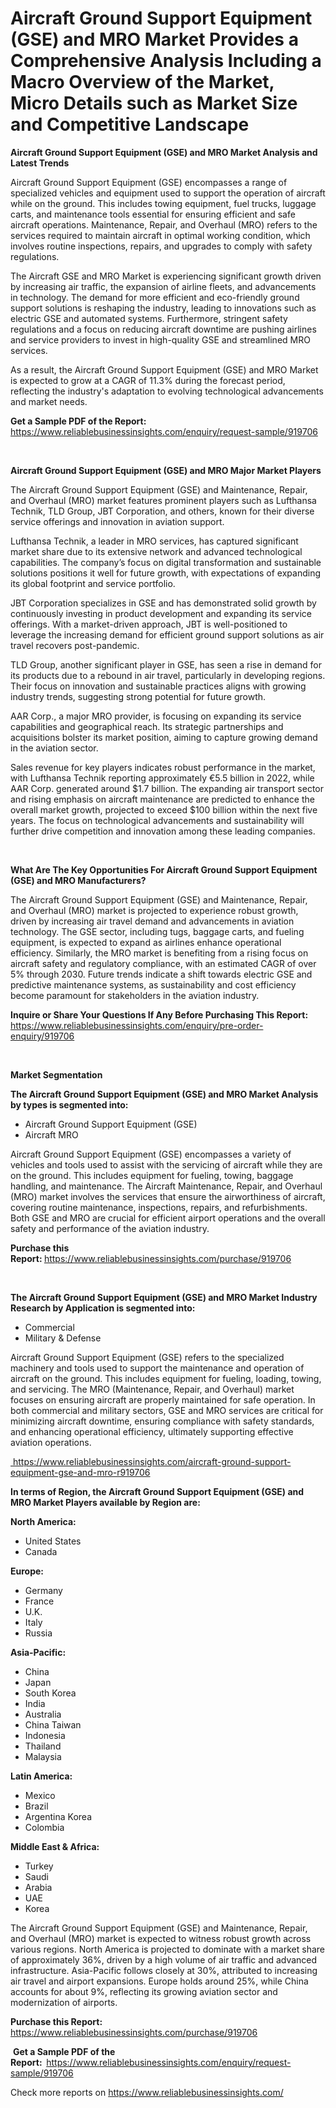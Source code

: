 <p><h1>Aircraft Ground Support Equipment (GSE) and MRO Market Provides a Comprehensive Analysis Including a Macro Overview of the Market, Micro Details such as Market Size and Competitive Landscape</h1></p><p><strong>Aircraft Ground Support Equipment (GSE) and MRO Market Analysis and Latest Trends</strong></p>
<p><p>Aircraft Ground Support Equipment (GSE) encompasses a range of specialized vehicles and equipment used to support the operation of aircraft while on the ground. This includes towing equipment, fuel trucks, luggage carts, and maintenance tools essential for ensuring efficient and safe aircraft operations. Maintenance, Repair, and Overhaul (MRO) refers to the services required to maintain aircraft in optimal working condition, which involves routine inspections, repairs, and upgrades to comply with safety regulations.</p><p>The Aircraft GSE and MRO Market is experiencing significant growth driven by increasing air traffic, the expansion of airline fleets, and advancements in technology. The demand for more efficient and eco-friendly ground support solutions is reshaping the industry, leading to innovations such as electric GSE and automated systems. Furthermore, stringent safety regulations and a focus on reducing aircraft downtime are pushing airlines and service providers to invest in high-quality GSE and streamlined MRO services.</p><p>As a result, the Aircraft Ground Support Equipment (GSE) and MRO Market is expected to grow at a CAGR of 11.3% during the forecast period, reflecting the industry's adaptation to evolving technological advancements and market needs.</p></p>
<p><strong>Get a Sample PDF of the Report:&nbsp;</strong> <a href="https://www.reliablebusinessinsights.com/enquiry/request-sample/919706?utm_campaign=3298&utm_medium=2&utm_source=Github&utm_content=ia&utm_term=11042025&utm_id=aircraft-ground-support-equipment-gse-and-mro">https://www.reliablebusinessinsights.com/enquiry/request-sample/919706</a></p>
<p>&nbsp;</p>
<p><strong>Aircraft Ground Support Equipment (GSE) and MRO Major Market Players</strong></p>
<p><p>The Aircraft Ground Support Equipment (GSE) and Maintenance, Repair, and Overhaul (MRO) market features prominent players such as Lufthansa Technik, TLD Group, JBT Corporation, and others, known for their diverse service offerings and innovation in aviation support.</p><p>Lufthansa Technik, a leader in MRO services, has captured significant market share due to its extensive network and advanced technological capabilities. The company’s focus on digital transformation and sustainable solutions positions it well for future growth, with expectations of expanding its global footprint and service portfolio.</p><p>JBT Corporation specializes in GSE and has demonstrated solid growth by continuously investing in product development and expanding its service offerings. With a market-driven approach, JBT is well-positioned to leverage the increasing demand for efficient ground support solutions as air travel recovers post-pandemic.</p><p>TLD Group, another significant player in GSE, has seen a rise in demand for its products due to a rebound in air travel, particularly in developing regions. Their focus on innovation and sustainable practices aligns with growing industry trends, suggesting strong potential for future growth.</p><p>AAR Corp., a major MRO provider, is focusing on expanding its service capabilities and geographical reach. Its strategic partnerships and acquisitions bolster its market position, aiming to capture growing demand in the aviation sector.</p><p>Sales revenue for key players indicates robust performance in the market, with Lufthansa Technik reporting approximately €5.5 billion in 2022, while AAR Corp. generated around $1.7 billion. The expanding air transport sector and rising emphasis on aircraft maintenance are predicted to enhance the overall market growth, projected to exceed $100 billion within the next five years. The focus on technological advancements and sustainability will further drive competition and innovation among these leading companies.</p></p>
<p>&nbsp;</p>
<p><strong>What Are The Key Opportunities For Aircraft Ground Support Equipment (GSE) and MRO Manufacturers?</strong></p>
<p><p>The Aircraft Ground Support Equipment (GSE) and Maintenance, Repair, and Overhaul (MRO) market is projected to experience robust growth, driven by increasing air travel demand and advancements in aviation technology. The GSE sector, including tugs, baggage carts, and fueling equipment, is expected to expand as airlines enhance operational efficiency. Similarly, the MRO market is benefiting from a rising focus on aircraft safety and regulatory compliance, with an estimated CAGR of over 5% through 2030. Future trends indicate a shift towards electric GSE and predictive maintenance systems, as sustainability and cost efficiency become paramount for stakeholders in the aviation industry.</p></p>
<p><strong>Inquire or Share Your Questions If Any Before Purchasing This Report:</strong> <a href="https://www.reliablebusinessinsights.com/enquiry/pre-order-enquiry/919706?utm_campaign=3298&utm_medium=2&utm_source=Github&utm_content=ia&utm_term=11042025&utm_id=aircraft-ground-support-equipment-gse-and-mro">https://www.reliablebusinessinsights.com/enquiry/pre-order-enquiry/919706</a></p>
<p>&nbsp;</p>
<p><strong>Market Segmentation</strong></p>
<p><strong>The Aircraft Ground Support Equipment (GSE) and MRO Market Analysis by types is segmented into:</strong></p>
<p><ul><li>Aircraft Ground Support Equipment (GSE)</li><li>Aircraft MRO</li></ul></p>
<p><p>Aircraft Ground Support Equipment (GSE) encompasses a variety of vehicles and tools used to assist with the servicing of aircraft while they are on the ground. This includes equipment for fueling, towing, baggage handling, and maintenance. The Aircraft Maintenance, Repair, and Overhaul (MRO) market involves the services that ensure the airworthiness of aircraft, covering routine maintenance, inspections, repairs, and refurbishments. Both GSE and MRO are crucial for efficient airport operations and the overall safety and performance of the aviation industry.</p></p>
<p><strong>Purchase this Report:&nbsp;</strong><a href="https://www.reliablebusinessinsights.com/purchase/919706?utm_campaign=3298&utm_medium=2&utm_source=Github&utm_content=ia&utm_term=11042025&utm_id=aircraft-ground-support-equipment-gse-and-mro">https://www.reliablebusinessinsights.com/purchase/919706</a></p>
<p>&nbsp;</p>
<p><strong>The Aircraft Ground Support Equipment (GSE) and MRO Market Industry Research by Application is segmented into:</strong></p>
<p><ul><li>Commercial</li><li>Military & Defense</li></ul></p>
<p><p>Aircraft Ground Support Equipment (GSE) refers to the specialized machinery and tools used to support the maintenance and operation of aircraft on the ground. This includes equipment for fueling, loading, towing, and servicing. The MRO (Maintenance, Repair, and Overhaul) market focuses on ensuring aircraft are properly maintained for safe operation. In both commercial and military sectors, GSE and MRO services are critical for minimizing aircraft downtime, ensuring compliance with safety standards, and enhancing operational efficiency, ultimately supporting effective aviation operations.</p></p>
<p><a href="https://www.reliablebusinessinsights.com/aircraft-ground-support-equipment-gse-and-mro-r919706?utm_campaign=3298&utm_medium=2&utm_source=Github&utm_content=ia&utm_term=11042025&utm_id=aircraft-ground-support-equipment-gse-and-mro">&nbsp;https://www.reliablebusinessinsights.com/aircraft-ground-support-equipment-gse-and-mro-r919706</a></p>
<p><strong>In terms of Region, the Aircraft Ground Support Equipment (GSE) and MRO Market Players available by Region are:</strong></p>
<p>
    <p> <strong> North America: </strong>
        <ul>
            <li>United States</li>
            <li>Canada</li>
        </ul>
        </p> 
    <p> <strong> Europe: </strong>
        <ul>
            <li>Germany</li>
            <li>France</li>
            <li>U.K.</li>
            <li>Italy</li>
            <li>Russia</li>
        </ul>
        </p> 
    <p> <strong> Asia-Pacific: </strong>
        <ul>
            <li>China</li>
            <li>Japan</li>
            <li>South Korea</li>
            <li>India</li>
            <li>Australia</li>
            <li>China Taiwan</li>
            <li>Indonesia</li>
            <li>Thailand</li>
            <li>Malaysia</li>
        </ul>
        </p> 
    <p> <strong> Latin America: </strong>
        <ul>
            <li>Mexico</li>
            <li>Brazil</li>
            <li>Argentina Korea</li>
            <li>Colombia</li>
        </ul>
        </p> 
    <p> <strong> Middle East & Africa: </strong>
        <ul>
            <li>Turkey</li>
            <li>Saudi</li>
            <li>Arabia</li>
            <li>UAE</li>
            <li>Korea</li>
        </ul>
    </p>
    </p>
<p><p>The Aircraft Ground Support Equipment (GSE) and Maintenance, Repair, and Overhaul (MRO) market is expected to witness robust growth across various regions. North America is projected to dominate with a market share of approximately 36%, driven by a high volume of air traffic and advanced infrastructure. Asia-Pacific follows closely at 30%, attributed to increasing air travel and airport expansions. Europe holds around 25%, while China accounts for about 9%, reflecting its growing aviation sector and modernization of airports.</p></p>
<p><strong>Purchase this Report: </strong><a href="https://www.reliablebusinessinsights.com/purchase/919706?utm_campaign=3298&utm_medium=2&utm_source=Github&utm_content=ia&utm_term=11042025&utm_id=aircraft-ground-support-equipment-gse-and-mro">https://www.reliablebusinessinsights.com/purchase/919706</a></p>
<p>&nbsp;<strong>Get a Sample PDF of the Report:&nbsp;&nbsp;</strong><a href="https://www.reliablebusinessinsights.com/enquiry/request-sample/919706?utm_campaign=3298&utm_medium=2&utm_source=Github&utm_content=ia&utm_term=11042025&utm_id=aircraft-ground-support-equipment-gse-and-mro">https://www.reliablebusinessinsights.com/enquiry/request-sample/919706</a></p>
<p><strong></strong></p>
<p>Check more reports on <a href="https://www.reliablebusinessinsights.com/?utm_campaign=3298&utm_medium=2&utm_source=Github&utm_content=ia&utm_term=11042025&utm_id=aircraft-ground-support-equipment-gse-and-mro">https://www.reliablebusinessinsights.com/</a></p>